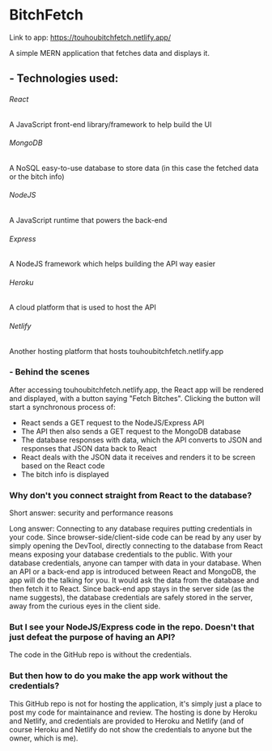 ﻿# BitchFetch

Link to app: https://touhoubitchfetch.netlify.app/

A simple MERN application that fetches data and displays it.

## - Technologies used:

###### React
A JavaScript front-end library/framework to help build the UI

###### MongoDB
A NoSQL easy-to-use database to store data (in this case the fetched data or the bitch info)

###### NodeJS
A JavaScript runtime that powers the back-end

###### Express
A NodeJS framework which helps building the API way easier

###### Heroku
A cloud platform that is used to host the API

###### Netlify
Another hosting platform that hosts touhoubitchfetch.netlify.app

### - Behind the scenes

After accessing touhoubitchfetch.netlify.app, the React app will be rendered and displayed, with a button saying "Fetch Bitches". Clicking the button will start a synchronous process of:
 - React sends a GET request to the NodeJS/Express API
 - The API then also sends a GET request to the MongoDB database
 - The database responses with data, which the API converts to JSON and responses that JSON data back to React
 - React deals with the JSON data it receives and renders it to be screen based on the React code
 - The bitch info is displayed

### Why don't you connect straight from React to the database?

Short answer: security and performance reasons

Long answer: Connecting to any database requires putting credentials in your code. Since browser-side/client-side code can be read by any user by simply opening the DevTool, directly connecting to the database from React means exposing your database credentials to the public. With your database credentials, anyone can tamper with data in your database.
When an API or a back-end app is introduced between React and MongoDB, the app will do the talking for you. It would ask the data from the database and then fetch it to React. Since back-end app stays in the server side (as the name suggests), the database credentials are safely stored in the server, away from the curious eyes in the client side.

### But I see your NodeJS/Express code in the repo. Doesn't that just defeat the purpose of having an API?
The code in the GitHub repo is without the credentials.

### But then how to do you make the app work without the credentials?
This GitHub repo is not for hosting the application, it's simply just a place to post my code for maintainance and review. The hosting is done by Heroku and Netlify, and credentials are provided to Heroku and Netlify (and of course Heroku and Netlify do not show the credentials to anyone but the owner, which is me).
